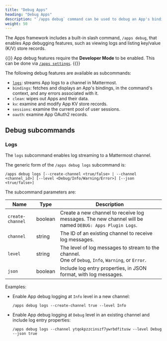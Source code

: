 ```yaml
---
title: "Debug Apps"
heading: "Debug Apps"
description: "`/apps debug` command can be used to debug an App's bindings, KV store records, view the logs, etc."
weight: 50
---
```

The Apps framework includes a built-in slash command, `/apps debug`, that enables App debugging features, such as viewing logs and listing key/value (K/V) store records.

{{<note>}}
App debug features require the **Developer Mode** to be enabled. This can be done via [`/apps settings`]("https://docs.mattermost.com/guides/configure-app-framework.html/").
{{</note>}}

The following debug features are available as subcommands:

- [`logs`](#logs): streams App logs to a channel in Mattermost.
- `bindings`: fetches and displays an App's bindings, in the command's context, and any errors associated with it.
- `clean`: wipes out Apps and their data.
- `kv`: examine and modify App KV store records.
- `sessions`: examine the current pool of user sessions.
- `oauth`: examine App OAuth2 records.

## Debug subcommands

### Logs

The `logs` subcommand enables log streaming to a Mattermost channel.

The generic form of the `/apps debug logs` subcommand is:

```
/apps debug logs [--create-channel <true/false> | --channel <channel_id>] [--level <Debug/Info/Warning/Error>] [--json <true/false>]
```

The subcommand parameters are:

| Name             | Type    | Description                                                                                            |
|------------------|---------|--------------------------------------------------------------------------------------------------------|
| `create-channel` | boolean | Create a new channel to receive log messages. The new channel will be named `DEBUG: Apps Plugin Logs`. |
| `channel`        | string  | The ID of an existing channel to receive log messages.                                                 |
| `level`          | string  | The level of log messages to stream to the channel.<br/>One of `Debug`, `Info`, `Warning`, or `Error`. |
| `json`           | boolean | Include log entry properties, in JSON format, with log messages.                                       |


Examples:

- Enable App debug logging at `Info` level in a new channel:

  ```
  /apps debug logs --create-channel true --level Info
  ```

- Enable App debug logging at `Debug` level in an existing channel and include log entry properties:

  ```
  /apps debug logs --channel ytqokpzzcinszf7ywrbdfitusw --level Debug --json true 
  ```
